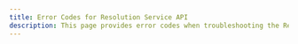 ```yaml
---
title: Error Codes for Resolution Service API
description: This page provides error codes when troubleshooting the Resolution Service API.
---
```

